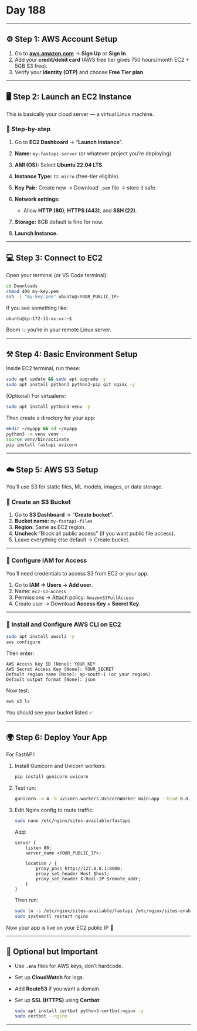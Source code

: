 # Day 188

---

## ⚙️ Step 1: AWS Account Setup

1. Go to **[aws.amazon.com](https://aws.amazon.com)** → **Sign Up** or **Sign In**.
2. Add your **credit/debit card** (AWS free tier gives 750 hours/month EC2 + 5GB S3 free).
3. Verify your **identity (OTP)** and choose **Free Tier plan**.

---

## 🖥️ Step 2: Launch an EC2 Instance

This is basically your cloud server — a virtual Linux machine.

### 🔹 Step-by-step

1. Go to **EC2 Dashboard** → “**Launch Instance**”.
2. **Name:** `my-fastapi-server` (or whatever project you’re deploying)
3. **AMI (OS):** Select **Ubuntu 22.04 LTS**.
4. **Instance Type:** `t2.micro` (free-tier eligible).
5. **Key Pair:** Create new → Download `.pem` file → store it safe.
6. **Network settings:**

   * Allow **HTTP (80)**, **HTTPS (443)**, and **SSH (22)**.
7. **Storage:** 8GB default is fine for now.
8. **Launch Instance.**

---

## 💻 Step 3: Connect to EC2

Open your terminal (or VS Code terminal):

```bash
cd Downloads
chmod 400 my-key.pem
ssh -i "my-key.pem" ubuntu@<YOUR_PUBLIC_IP>
```

If you see something like:

```
ubuntu@ip-172-31-xx-xx:~$
```

Boom 💥 you’re in your remote Linux server.

---

## ⚒️ Step 4: Basic Environment Setup

Inside EC2 terminal, run these:

```bash
sudo apt update && sudo apt upgrade -y
sudo apt install python3 python3-pip git nginx -y
```

(Optional) For virtualenv:

```bash
sudo apt install python3-venv -y
```

Then create a directory for your app:

```bash
mkdir ~/myapp && cd ~/myapp
python3 -m venv venv
source venv/bin/activate
pip install fastapi uvicorn
```

---

## ☁️ Step 5: AWS S3 Setup

You’ll use S3 for static files, ML models, images, or data storage.

### 🔹 Create an S3 Bucket

1. Go to **S3 Dashboard** → “**Create bucket**”.
2. **Bucket name:** `my-fastapi-files`
3. **Region:** Same as EC2 region.
4. **Uncheck** “Block all public access” (if you want public file access).
5. Leave everything else default → Create bucket.

---

### 🔹 Configure IAM for Access

You’ll need credentials to access S3 from EC2 or your app.

1. Go to **IAM → Users → Add user**.
2. Name: `ec2-s3-access`
3. Permissions → Attach policy: `AmazonS3FullAccess`
4. Create user → Download **Access Key + Secret Key**.

---

### 🔹 Install and Configure AWS CLI on EC2

```bash
sudo apt install awscli -y
aws configure
```

Then enter:

```
AWS Access Key ID [None]: YOUR_KEY
AWS Secret Access Key [None]: YOUR_SECRET
Default region name [None]: ap-south-1 (or your region)
Default output format [None]: json
```

Now test:

```bash
aws s3 ls
```

You should see your bucket listed ✅

---

## 🌍 Step 6: Deploy Your App

For FastAPI:

1. Install Gunicorn and Uvicorn workers:

   ```bash
   pip install gunicorn uvicorn
   ```
2. Test run:

   ```bash
   gunicorn -w 4 -k uvicorn.workers.UvicornWorker main:app --bind 0.0.0.0:8000
   ```
3. Edit Nginx config to route traffic:

   ```bash
   sudo nano /etc/nginx/sites-available/fastapi
   ```

   Add:

   ```
   server {
       listen 80;
       server_name <YOUR_PUBLIC_IP>;

       location / {
           proxy_pass http://127.0.0.1:8000;
           proxy_set_header Host $host;
           proxy_set_header X-Real-IP $remote_addr;
       }
   }
   ```

   Then run:

   ```bash
   sudo ln -s /etc/nginx/sites-available/fastapi /etc/nginx/sites-enabled
   sudo systemctl restart nginx
   ```

Now your app is live on your EC2 public IP 🚀

---

## 🧠 Optional but Important

* Use **`.env`** files for AWS keys, don’t hardcode.
* Set up **CloudWatch** for logs.
* Add **Route53** if you want a domain.
* Set up **SSL (HTTPS)** using **Certbot**:

  ```bash
  sudo apt install certbot python3-certbot-nginx -y
  sudo certbot --nginx
  ```

---
